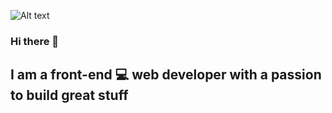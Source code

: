 
![Alt text](https://media.giphy.com/media/f3iwJFOVOwuy7K6FFw/giphy.gif)
### Hi there 👋
## I am a front-end 💻 web developer with a passion to build great stuff



